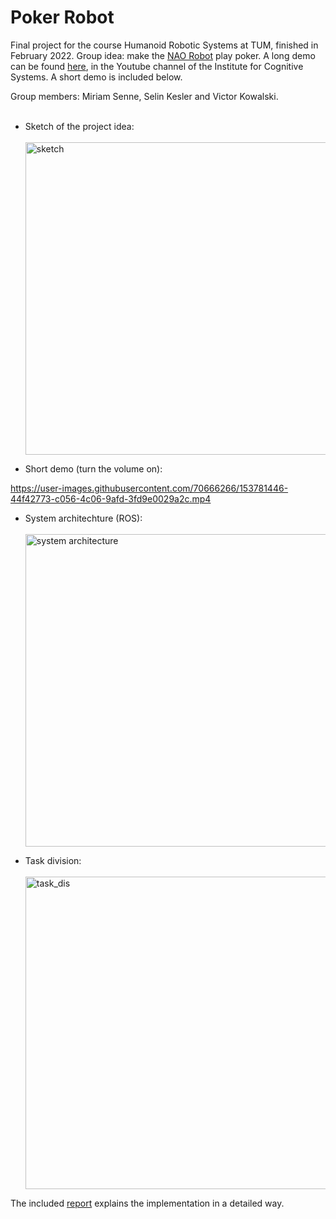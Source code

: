 # Poker Robot

Final project for the course Humanoid Robotic Systems at TUM, finished in February 2022. Group idea: make the [NAO Robot](https://www.softbankrobotics.com/emea/en/nao) play poker. A long demo can be found [here](https://www.youtube.com/watch?v=VXAq6-FZyvs), in the Youtube channel of the Institute for Cognitive Systems. A short demo is included below.

Group members: Miriam Senne, Selin Kesler and Victor Kowalski.<br><br>

- Sketch of the project idea:<br><br><img width="500" alt="sketch" src="https://user-images.githubusercontent.com/70666266/153781413-0aa919be-59a2-4f63-9fe8-97611f96b2b6.png">

- Short demo (turn the volume on):<br>

https://user-images.githubusercontent.com/70666266/153781446-44f42773-c056-4c06-9afd-3fd9e0029a2c.mp4

- System architechture (ROS):<br><br><img width="500" alt="system architecture" src="https://user-images.githubusercontent.com/70666266/153781448-45023bb5-da58-470a-8991-4ccf80f16621.png">

- Task division:<br><br><img width="500" alt="task_dis" src="https://user-images.githubusercontent.com/70666266/153781452-dfb5349d-c4c3-4d7e-a097-38d8b3a2aa8b.png"><br>

The included [report](report.pdf) explains the implementation in a detailed way.
